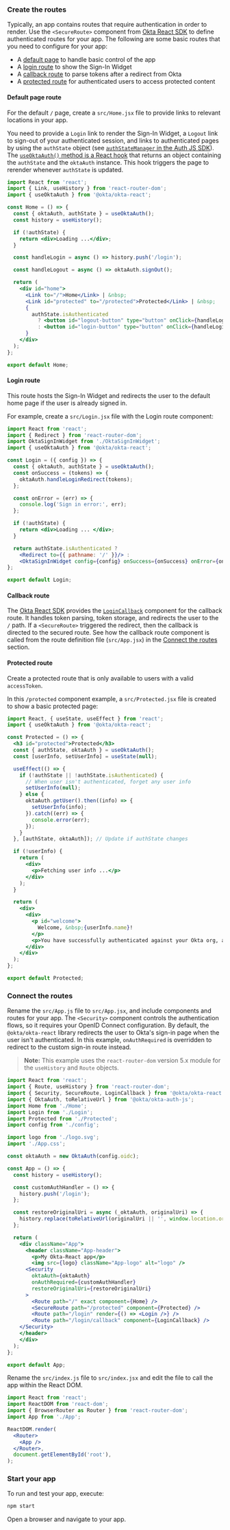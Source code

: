### Create the routes

Typically, an app contains routes that require authentication in order to render. Use the `<SecureRoute>` component from [Okta React SDK](https://github.com/okta/okta-react) to define authenticated routes for your app. The following are some basic routes that you need to configure for your app:

* A [default page](#default-page-route) to handle basic control of the app
* A [login route](#login-route) to show the Sign-In Widget
* A [callback route](#callback-route) to parse tokens after a redirect from Okta
* A [protected route](#protected-route) for authenticated users to access protected content

#### Default page route

For the default `/` page, create a `src/Home.jsx` file to provide links to relevant locations in your app.

You need to provide a `Login` link to render the Sign-In Widget, a `Logout` link to sign-out of your authenticated session, and links to authenticated pages by using the `authState` object (see [`authStateManager` in the Auth JS SDK](https://github.com/okta/okta-auth-js#authstatemanager)). The [`useOktaAuth()` method is a React hook](https://github.com/okta/okta-react#useoktaauth) that returns an object containing the `authState` and the `oktaAuth` instance. This hook triggers the page to rerender whenever `authState` is updated.

```jsx
import React from 'react';
import { Link, useHistory } from 'react-router-dom';
import { useOktaAuth } from '@okta/okta-react';

const Home = () => {
  const { oktaAuth, authState } = useOktaAuth();
  const history = useHistory();

  if (!authState) {
    return <div>Loading ...</div>;
  }

  const handleLogin = async () => history.push('/login');

  const handleLogout = async () => oktaAuth.signOut();

  return (
    <div id="home">
      <Link to="/">Home</Link> | &nbsp;
      <Link id="protected" to="/protected">Protected</Link> | &nbsp;
      {
        authState.isAuthenticated
          ? <button id="logout-button" type="button" onClick={handleLogout}>Logout</button>
          : <button id="login-button" type="button" onClick={handleLogin}>Login</button>
      }
    </div>
  );
};

export default Home;
```

#### Login route

This route hosts the Sign-In Widget and redirects the user to the default home page if the user is already signed in.

For example, create a `src/Login.jsx` file with the Login route component:

```jsx
import React from 'react';
import { Redirect } from 'react-router-dom';
import OktaSignInWidget from './OktaSignInWidget';
import { useOktaAuth } from '@okta/okta-react';

const Login = ({ config }) => {
  const { oktaAuth, authState } = useOktaAuth();
  const onSuccess = (tokens) => {
    oktaAuth.handleLoginRedirect(tokens);
  };

  const onError = (err) => {
    console.log('Sign in error:', err);
  };

  if (!authState) {
    return <div>Loading ... </div>;
  }

  return authState.isAuthenticated ?
    <Redirect to={{ pathname: '/' }}/> :
    <OktaSignInWidget config={config} onSuccess={onSuccess} onError={onError}/>;
};

export default Login;
```

#### Callback route

The [Okta React SDK](https://github.com/okta/okta-react) provides the [`LoginCallback`](https://github.com/okta/okta-react#logincallback) component for the callback route. It handles token parsing, token storage, and redirects the user to the `/` path. If a `<SecureRoute>` triggered the redirect, then the callback is directed to the secured route. See how the callback route component is called from the route definition file (`src/App.jsx`) in the [Connect the routes](#connect-the-routes) section.

#### Protected route

Create a protected route that is only available to users with a valid `accessToken`.

In this `/protected` component example, a `src/Protected.jsx` file is created to show a basic protected page:

```jsx
import React, { useState, useEffect } from 'react';
import { useOktaAuth } from '@okta/okta-react';

const Protected = () => {
  <h3 id="protected">Protected</h3>
  const { authState, oktaAuth } = useOktaAuth();
  const [userInfo, setUserInfo] = useState(null);

  useEffect(() => {
    if (!authState || !authState.isAuthenticated) {
      // When user isn't authenticated, forget any user info
      setUserInfo(null);
    } else {
      oktaAuth.getUser().then((info) => {
        setUserInfo(info);
      }).catch((err) => {
        console.error(err);
      });
    }
  }, [authState, oktaAuth]); // Update if authState changes

  if (!userInfo) {
    return (
      <div>
        <p>Fetching user info ...</p>
      </div>
    );
  }

  return (
    <div>
      <div>
        <p id="welcome">
          Welcome, &nbsp;{userInfo.name}!
        </p>
        <p>You have successfully authenticated against your Okta org, and have been redirected back to this application.</p>
      </div>
    </div>
  );
};

export default Protected;
```

### Connect the routes

Rename the `src/App.js` file to `src/App.jsx`, and include components and routes for your app. The `<Security>` component controls the authentication flows, so it requires your OpenID Connect configuration. By default, the `@okta/okta-react` library redirects the user to Okta's sign-in page when the user isn't authenticated. In this example, `onAuthRequired` is overridden to redirect to the custom sign-in route instead.

> **Note:** This example uses the `react-router-dom` version 5.x module for the `useHistory` and `Route` objects.

```jsx
import React from 'react';
import { Route, useHistory } from 'react-router-dom';
import { Security, SecureRoute, LoginCallback } from '@okta/okta-react';
import { OktaAuth, toRelativeUrl } from '@okta/okta-auth-js';
import Home from './Home';
import Login from './Login';
import Protected from './Protected';
import config from './config';

import logo from './logo.svg';
import './App.css';

const oktaAuth = new OktaAuth(config.oidc);

const App = () => {
  const history = useHistory();

  const customAuthHandler = () => {
    history.push('/login');
  };

  const restoreOriginalUri = async (_oktaAuth, originalUri) => {
    history.replace(toRelativeUrl(originalUri || '', window.location.origin));
  };

  return (
    <div className="App">
      <header className="App-header">
        <p>My Okta-React app</p>
        <img src={logo} className="App-logo" alt="logo" />
      <Security
        oktaAuth={oktaAuth}
        onAuthRequired={customAuthHandler}
        restoreOriginalUri={restoreOriginalUri}
      >
        <Route path="/" exact component={Home} />
        <SecureRoute path="/protected" component={Protected} />
        <Route path="/login" render={() => <Login />} />
        <Route path="/login/callback" component={LoginCallback} />
    </Security>
    </header>
    </div>
  );
};

export default App;
```

Rename the `src/index.js` file to `src/index.jsx` and edit the file to call the app within the React DOM.

```jsx
import React from 'react';
import ReactDOM from 'react-dom';
import { BrowserRouter as Router } from 'react-router-dom';
import App from './App';

ReactDOM.render(
  <Router>
    <App />
  </Router>,
  document.getElementById('root'),
);
```

### Start your app

To run and test your app, execute:

```bash
npm start
```

Open a browser and navigate to your app.
